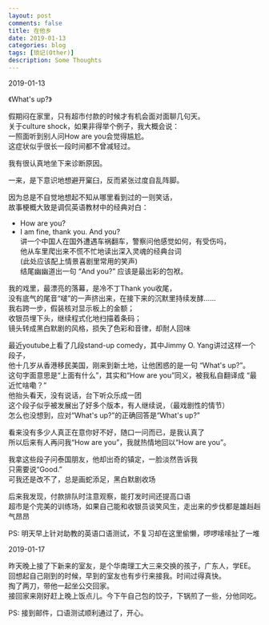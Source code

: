 ```yaml
---
layout: post
comments: false
title: 在他乡
date: 2019-01-13
categories: blog
tags: [琐记(Other)]
description: Some Thoughts
---
```


2019-01-13

《What's up?》

假期闷在家里，只有超市付款的时候才有机会面对面聊几句天。  
关于culture shock，如果非得举个例子，我大概会说：  
一照面听到别人问How are you会觉得尴尬。  
这症状似乎很长一段时间都不曾减轻过。

我有很认真地坐下来诊断原因。

一来，是下意识地想避开窠臼，反而紧张过度自乱阵脚。

因为总是不自觉地想起不知从哪里看到过的一则笑话，  
故事梗概大致是调侃英语教材中的经典对白：  
- How are you?   
- I am fine, thank you. And you?  
讲一个中国人在国外遭遇车祸翻车，警察问他感觉如何，有受伤吗，  
他从车里爬出来不慌不忙地读出深入灵魂的经典台词  
(此处应该配上情景喜剧里常用的笑声)  
结尾幽幽道出一句 “And you?” 应该是最出彩的包袱。  

我的戏里，最漂亮的落幕，是冷不丁Thank you收尾，  
没有底气的尾音“啵”的一声挤出来，在接下来的沉默里持续发酵……    
我右跨一步，假装核对显示板上的金额；  
收银员埋下头，继续程式化地扫描着条码；  
镜头转成黑白默剧的风格，损失了色彩和音律，却耐人回味

最近youtube上看了几段stand-up comedy，其中Jimmy O. Yang讲过这样一个段子，    
他十几岁从香港移民美国，刚来到新土地，让他困惑的是一句 “What's up?”。  
这句字面意思是“上面有什么”，其实和“How are you”同义，被我私自翻译成 “最近忙啥嘞？”  
他抬头看天，没有说话，台下听众乐成一团  
这个段子似乎被发展出了好多个版本，有人继续说，（最戏剧性的情节）  
怎么也没想到，应对“What's up?”的正确回答是“What's up?”  

看来没有多少人真正在意你好不好，随口一问而已，是我认真了  
所以后来有人再问我“How are you”，我就热情地回以“How are you”。

我拿这些段子问泰国朋友，他却出奇的镇定，一脸淡然告诉我  
只需要说“Good.”  
可我还是改不了，总是画蛇添足，黑白默剧收场


后来我发现，付款排队时注意观察，能打发时间还提高口语  
超市是个完美的训练场，如果自己能和收银员谈笑风生，走出来的步伐都是雄赳赳气昂昂


PS: 明天早上针对助教的英语口语测试，不复习却在这里偷懒，啰啰嗦嗦扯了一堆

2019-01-17

昨天晚上接了下新来的室友，是个华南理工大三来交换的孩子，广东人，学EE。  
回想起自己刚到的时候，早到的室友也有步行来接我。时间过得真快。  
掏了两刀，带他一起坐公交回家。  
接回家来刚好赶上晚上饭点儿。今下午自己包的饺子，下锅煎了一些，分他同吃。

PS: 接到邮件，口语测试顺利通过了，开心。
